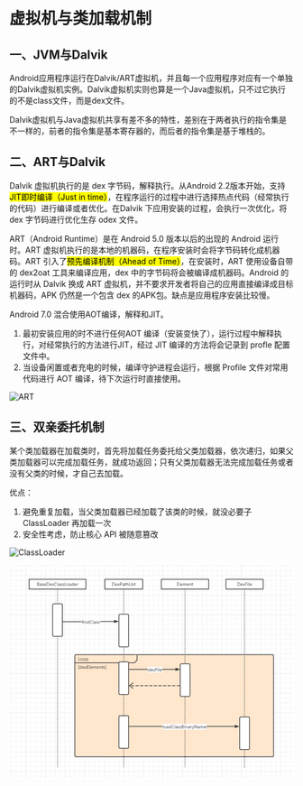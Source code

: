 # 虚拟机与类加载机制



## 一、JVM与Dalvik

Android应用程序运行在Dalvik/ART虚拟机，并且每一个应用程序对应有一个单独的Dalvik虚拟机实例。Dalvik虚拟机实则也算是一个Java虚拟机，只不过它执行的不是class文件，而是dex文件。

Dalvik虚拟机与Java虚拟机共享有差不多的特性，差别在于两者执行的指令集是不一样的，前者的指令集是基本寄存器的，而后者的指令集是基于堆栈的。

## 二、ART与Dalvik

Dalvik 虚拟机执行的是 dex 字节码，解释执行。从Android 2.2版本开始，支持 <mark>JIT即时编译（Just in time）</mark>，在程序运行的过程中进行选择热点代码（经常执行的代码）进行编译或者优化。在Dalvik 下应用安装的过程，会执行一次优化，将 dex 字节码进行优化生存 odex 文件。



ART（Android Runtime）是在 Android 5.0 版本以后的出现的 Android 运行时。ART 虚拟机执行的是本地的机器码，在程序安装时会将字节码转化成机器码。ART 引入了<mark>预先编译机制（Ahead of Time）</mark>，在安装时，ART 使用设备自带的 dex2oat 工具来编译应用，dex 中的字节码将会被编译成机器码。Android 的运行时从 Dalvik 换成 ART 虚拟机，并不要求开发者将自己的应用直接编译成目标机器码，APK 仍然是一个包含 dex 的APK包。缺点是应用程序安装比较慢。



Android 7.0 混合使用AOT编译，解释和JIT。

1. 最初安装应用的时不进行任何AOT 编译（安装变快了），运行过程中解释执行，对经常执行的方法进行JIT，经过 JIT 编译的方法将会记录到 profle 配置文件中。
2. 当设备闲置或者充电的时候，编译守护进程会运行，根据 Profile 文件对常用代码进行 AOT 编译，待下次运行时直接使用。

![ART](../images/Android/JVM与Dalvik/ART.jpg)

## 三、双亲委托机制

某个类加载器在加载类时，首先将加载任务委托给父类加载器，依次递归，如果父类加载器可以完成加载任务，就成功返回；只有父类加载器无法完成加载任务或者没有父类的时候，才自己去加载。



优点：

1. 避免重复加载，当父类加载器已经加载了该类的时候，就没必要子 ClassLoader 再加载一次
2. 安全性考虑，防止核心 API 被随意篡改

![ClassLoader](../images/Android/JVM与Dalvik/ClassLoader.jpg)





![类加载](../images/Android/JVM与Dalvik/类加载.jpg)
